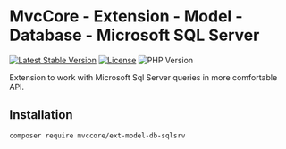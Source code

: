 # MvcCore - Extension - Model - Database - Microsoft SQL Server

[![Latest Stable Version](https://img.shields.io/badge/Stable-v5.2.1-brightgreen.svg?style=plastic)](https://github.com/mvccore/ext-model-db-sqlsrv/releases)
[![License](https://img.shields.io/badge/License-BSD%203-brightgreen.svg?style=plastic)](https://mvccore.github.io/docs/mvccore/5.0.0/LICENSE.md)
![PHP Version](https://img.shields.io/badge/PHP->=5.4-brightgreen.svg?style=plastic)

Extension to work with Microsoft Sql Server queries in more comfortable API.

## Installation
```shell
composer require mvccore/ext-model-db-sqlsrv
```